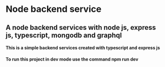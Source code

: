 # Node backend service
## A node backend services with node js, express js, typescript, mongodb and graphql

#### This is a simple backend services created with typescript and express js

#### To run this project in dev mode use the command __npm run dev__
